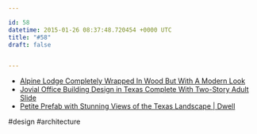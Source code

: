 ```yaml
---

id: 58
datetime: 2015-01-26 08:37:48.720454 +0000 UTC
title: "#58"
draft: false


---
```



 * [Alpine Lodge Completely Wrapped In Wood But With A Modern Look](http://www.homedit.com/small-alpine-lodge/)
 * [Jovial Office Building Design in Texas Complete With Two-Story Adult Slide](http://freshome.com/2015/01/22/jovial-office-building-design-in-texas-complete-with-two-story-adult-slide/)
 * [Petite Prefab with Stunning Views of the Texas Landscape | Dwell](http://www.dwell.com/houses-we-love/article/petite-prefab-stunning-views-texas-landscape#1)

#design #architecture
